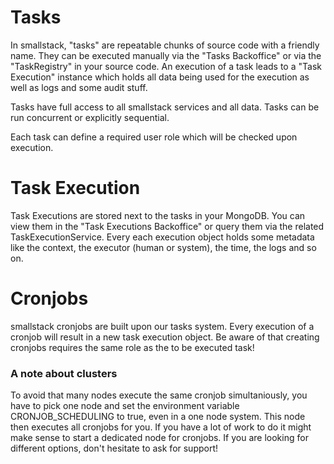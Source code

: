 # Tasks
In smallstack, "tasks" are repeatable chunks of source code with a friendly name. They can be executed manually via the "Tasks Backoffice" or via the "TaskRegistry" in your source code. An execution of a task leads to a "Task Execution" instance which holds all data being used for the execution as well as logs and some audit stuff. 

Tasks have full access to all smallstack services and all data. Tasks can be run concurrent or explicitly sequential.

Each task can define a required user role which will be checked upon execution.

# Task Execution
Task Executions are stored next to the tasks in your MongoDB. You can view them in the "Task Executions Backoffice" or query them via the related TaskExecutionService. Every each execution object holds some metadata like the context, the executor (human or system), the time, the logs and so on.

# Cronjobs
smallstack cronjobs are built upon our tasks system. Every execution of a cronjob will result in a new task execution object. Be aware of that creating cronjobs requires the same role as the to be executed task!

### A note about clusters
To avoid that many nodes execute the same cronjob simultaniously, you have to pick one node and set the environment variable CRONJOB_SCHEDULING to true, even in a one node system. This node then executes all cronjobs for you. If you have a lot of work to do it might make sense to start a dedicated node for cronjobs. If you are looking for different options, don't hesitate to ask for support!
